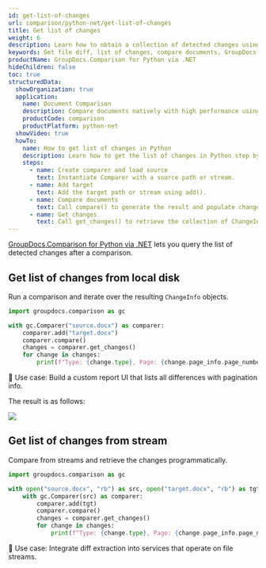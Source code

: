 ```yaml
---
id: get-list-of-changes
url: comparison/python-net/get-list-of-changes
title: Get list of changes
weight: 6
description: Learn how to obtain a collection of detected changes using GroupDocs.Comparison for Python via .NET.
keywords: Get file diff, list of changes, compare documents, GroupDocs.Comparison Python
productName: GroupDocs.Comparison for Python via .NET
hideChildren: false
toc: true
structuredData:
  showOrganization: true
  application:
    name: Document Comparison
    description: Compare documents natively with high performance using Python and GroupDocs.Comparison for Python via .NET
    productCode: comparison
    productPlatform: python-net
  showVideo: true
  howTo:
    name: How to get list of changes in Python
    description: Learn how to get the list of changes in Python step by step
    steps:
      - name: Create comparer and load source
        text: Instantiate Comparer with a source path or stream.
      - name: Add target
        text: Add the target path or stream using add().
      - name: Compare documents
        text: Call compare() to generate the result and populate changes.
      - name: Get changes
        text: Call get_changes() to retrieve the collection of ChangeInfo.
---
```


[GroupDocs.Comparison for Python via .NET](https://products.groupdocs.com/comparison/python-net) lets you query the list of detected changes after a comparison.

## Get list of changes from local disk

Run a comparison and iterate over the resulting `ChangeInfo` objects.

```python
import groupdocs.comparison as gc

with gc.Comparer("source.docx") as comparer:
    comparer.add("target.docx")
    comparer.compare()
    changes = comparer.get_changes()
    for change in changes:
        print(f"Type: {change.type}, Page: {change.page_info.page_number}, Id: {change.id}, Text: {change.text}")
```

🔹 Use case: Build a custom report UI that lists all differences with pagination info.

The result is as follows:

![](/comparison/python-net/images/get-changes-list.png)

## Get list of changes from stream

Compare from streams and retrieve the changes programmatically.

```python
import groupdocs.comparison as gc

with open("source.docx", "rb") as src, open("target.docx", "rb") as tgt:
    with gc.Comparer(src) as comparer:
        comparer.add(tgt)
        comparer.compare()
        changes = comparer.get_changes()
        for change in changes:
            print(f"Type: {change.type}, Page: {change.page_info.page_number}, Id: {change.id}, Text: {change.text}")
```

🔹 Use case: Integrate diff extraction into services that operate on file streams.


